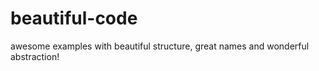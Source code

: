 # beautiful-code
awesome examples with beautiful structure, great names and wonderful abstraction! 
